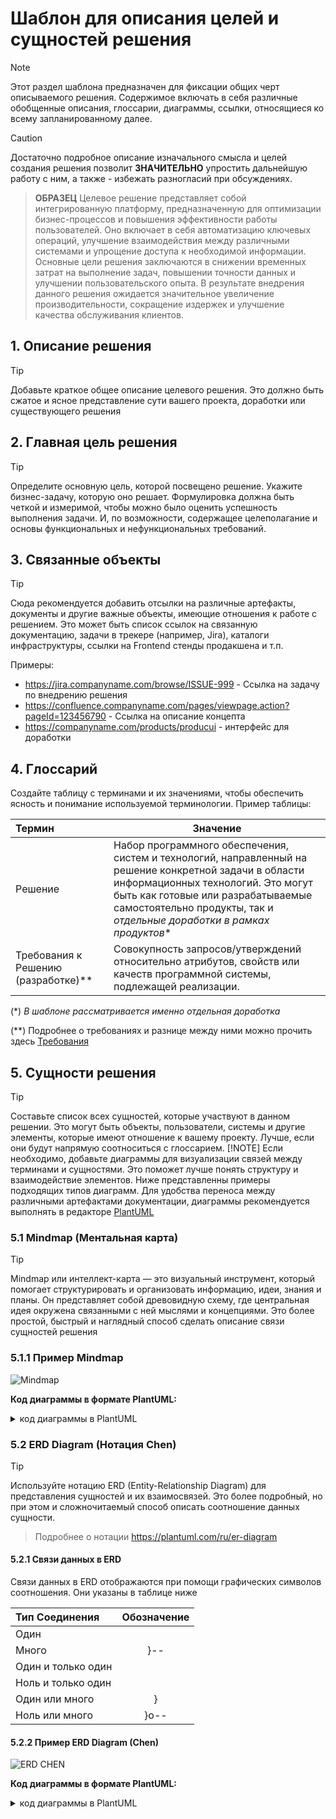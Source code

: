 # Шаблон для описания целей и сущностей решения

> [!NOTE]
> Этот раздел шаблона предназначен для фиксации общих черт описываемого решения.
Содержимое включать в себя различные обобщенные описания, глоссарии, диаграммы, ссылки, относящиеся ко всему запланированному далее.

> [!CAUTION]
> Достаточно подробное описание изначального смысла и целей создания решения позволит **ЗНАЧИТЕЛЬНО** упростить дальнейшую работу с ним, а также - избежать разногласий при обсуждениях.

>**ОБРАЗЕЦ**
>Целевое решение представляет собой интегрированную платформу, предназначенную для оптимизации бизнес-процессов и повышения эффективности работы пользователей. Оно включает в себя автоматизацию ключевых операций, улучшение взаимодействия между различными системами и упрощение доступа к необходимой информации. Основные цели решения заключаются в снижении временных затрат на выполнение задач, повышении точности данных и улучшении пользовательского опыта. В результате внедрения данного решения ожидается значительное увеличение производительности, сокращение издержек и улучшение качества обслуживания клиентов.

## 1. Описание решения

> [!TIP]
> Добавьте краткое общее описание целевого решения. Это должно быть сжатое и ясное представление сути вашего проекта, доработки или существующего решения


## 2. Главная цель решения
> [!TIP]
> Определите основную цель, которой посвещено решение. Укажите бизнес-задачу, которую оно решает. Формулировка должна быть четкой и измеримой, чтобы можно было оценить успешность выполнения задачи. И, по возможности, содержащее целеполагание и основы функциональных и нефункциональных требований.

## 3. Связанные объекты
> [!TIP]
> Сюда рекомендуется добавить отсылки на различные артефакты, документы и другие важные объекты, имеющие отношения к работе с решением. Это может быть список ссылок на связанную документацию, задачи в трекере (например, Jira), каталоги инфраструктуры, ссылки на Frontend стенды продакшена и т.п.

Примеры:

* https://jira.companyname.com/browse/ISSUE-999 - Ссылка на задачу по внедрению решения
* https://сonfluence.companyname.com/pages/viewpage.action?pageId=123456790 - Ссылка на описание концепта
* https://companyname.com/products/producui - интерфейс для доработки

## 4. Глоссарий
Создайте таблицу с терминами и их значениями, чтобы обеспечить ясность и понимание используемой терминологии. Пример таблицы:

| Термин                | Значение                                                        |
|:------------| --------------------------------------------------------------------------|
|Решение| Набор программного обеспечения, систем и технологий, направленный на решение конкретной задачи в области информационных технологий. Это могут быть как готовые или разрабатываемые самостоятельно продукты, так и *отдельные доработки в рамках продуктов** |
| Требования к Решению (разработке)** | Совокупность запросов/утверждений относительно атрибутов, свойств или качеств программной системы, подлежащей реализации. |

(*) *В шаблоне рассматривается именно отдельная доработка*

(**) Подробнее о требованиях и разнице между ними можно прочить здесь [Требования](https://ru.wikipedia.org/wiki/%D0%A2%D1%80%D0%B5%D0%B1%D0%BE%D0%B2%D0%B0%D0%BD%D0%B8%D1%8F_%D0%BA_%D0%BF%D1%80%D0%BE%D0%B3%D1%80%D0%B0%D0%BC%D0%BC%D0%BD%D0%BE%D0%BC%D1%83_%D0%BE%D0%B1%D0%B5%D1%81%D0%BF%D0%B5%D1%87%D0%B5%D0%BD%D0%B8%D1%8E "Требования к программному обеспечению")

## 5. Сущности решения

> [!TIP]
>Составьте список всех сущностей, которые участвуют в данном решении. Это могут быть объекты, пользователи, системы и другие элементы, которые имеют отношение к вашему проекту. Лучше, если они будут напрямую соотноситься с глоссарием.
> [!NOTE]
> Если необходимо, добавьте диаграммы для визуализации связей между терминами и сущностями. Это поможет лучше понять структуру и взаимодействие элементов. Ниже представленны примеры подходящих типов диаграмм. Для удобства переноса между различными артефактами документации, диаграммы рекомендуется выполнять в редакторе [PlantUML](https://plantuml.com/en "Официальный сайт PlantUML")

### 5.1 Mindmap (Ментальная карта)

> [!TIP]
>Mindmap или интеллект-карта — это визуальный инструмент, который помогает структурировать и организовать информацию, идеи, знания и планы. Он представляет собой древовидную схему, где центральная идея окружена связанными с ней мыслями и концепциями. Это более простой, быстрый и наглядный способ сделать описание связи сущностей решения

### 5.1.1 Пример Mindmap

![Mindmap](https://github.com/archdocspec/featuredocumentation/blob/main/FeatureTemplate/Assets/Mindmap.png "Образец Mindmap")

**Код диаграммы в формате PlantUML:**
<details>
  <summary>код диаграммы в PlantUML</summary>
	  
```
@startmindmap
* Сущности заказа
	* Пользователь
		* ID
		* ФИО
		* Контакты
		* Список заказов
	* Заказ
		* ID
		* Дата
		* Сумма
		* Список товаров
	* Товар
		* ID
		* Название
		* Цена
@endmindmap

```
</details>



### 5.2 ERD Diagram (Нотация Chen)

> [!TIP]
>Используйте нотацию ERD (Entity-Relationship Diagram) для представления сущностей и их взаимосвязей. Это более подробный, но при этом и сложночитаемый способ описать соотношение данных сущности.

> Подробнее о нотации https://plantuml.com/ru/er-diagram

#### 5.2.1 Связи данных в ERD

Связи данных в ERD отображаются при помощи графических символов соотношения.
Они указаны в таблице ниже

| Тип Соединения | Обозначение |
|:------------|:------------:|
|Один| |-- |
|Много| }-- |
|Один и только один| ||-- |
|Ноль и только один| |o-- |
|Один или много| }|-- |
|Ноль или много| }o-- |

#### 5.2.2 Пример ERD Diagram (Chen)

![ERD CHEN](https://github.com/archdocspec/featuredocumentation/blob/main/FeatureTemplate/Assets/1-5-2-ERD-Chen.png "Образец ERD")

**Код диаграммы в формате PlantUML:**

<details>
	
  <summary>код диаграммы в PlantUML</summary>
	  
	```	  
	@startuml
	entity "Пользователь" {
  	+ID
  	+Имя
  	+Email
  	+Список заказов
	}

	entity "Заказ" {
  	+ID: int
  	+Дата: date
  	+Сумма: float
   	+Список товаров
	}
 
	entity "Заказ" {
  	+ID
  	+Название
  	+Цена
	}
 
	Пользователь  Заказ : делает
 	Пользователь -N- Заказ : делает
	@enduml
 
	```
</details>

